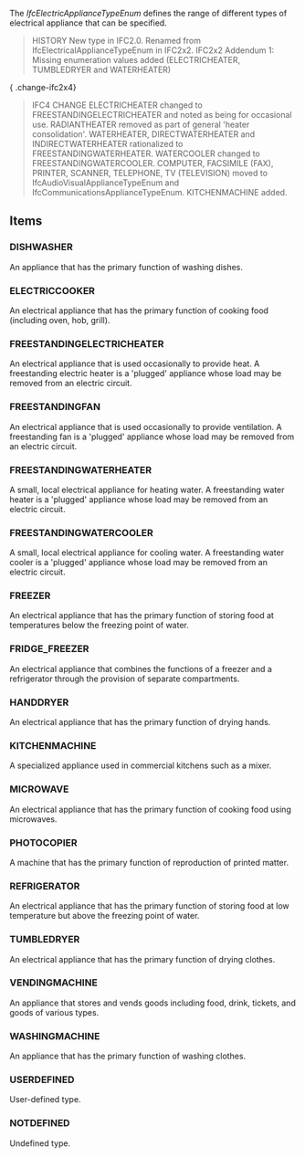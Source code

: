 The _IfcElectricApplianceTypeEnum_ defines the range of different types of electrical appliance that can be specified.

<!-- end of short definition -->


> HISTORY New type in IFC2.0. Renamed from IfcElectricalApplianceTypeEnum in IFC2x2.
> IFC2x2 Addendum 1: Missing enumeration values added (ELECTRICHEATER, TUMBLEDRYER and WATERHEATER)

{ .change-ifc2x4}
> IFC4 CHANGE ELECTRICHEATER changed to FREESTANDINGELECTRICHEATER and noted as being for occasional use. RADIANTHEATER removed as part of general 'heater consolidation'. WATERHEATER, DIRECTWATERHEATER and INDIRECTWATERHEATER rationalized to FREESTANDINGWATERHEATER. WATERCOOLER changed to FREESTANDINGWATERCOOLER.
> COMPUTER, FACSIMILE (FAX), PRINTER, SCANNER, TELEPHONE, TV (TELEVISION) moved to IfcAudioVisualApplianceTypeEnum and IfcCommunicationsApplianceTypeEnum. KITCHENMACHINE added.

## Items

### DISHWASHER
An appliance that has the primary function of washing dishes.

### ELECTRICCOOKER
An electrical appliance that has the primary function of cooking food (including oven, hob, grill).

### FREESTANDINGELECTRICHEATER
An electrical appliance that is used occasionally to provide heat. A freestanding electric heater is a 'plugged' appliance whose load may be removed from an electric circuit.

### FREESTANDINGFAN
An electrical appliance that is used occasionally to provide ventilation. A freestanding fan is a 'plugged' appliance whose load may be removed from an electric circuit.

### FREESTANDINGWATERHEATER
A small, local electrical appliance for heating water. A freestanding water heater is a 'plugged' appliance whose load may be removed from an electric circuit.

### FREESTANDINGWATERCOOLER
A small, local electrical appliance for cooling water. A freestanding water cooler is a 'plugged' appliance whose load may be removed from an electric circuit.

### FREEZER
An electrical appliance that has the primary function of storing food at temperatures below the freezing point of water.

### FRIDGE_FREEZER
An electrical appliance that combines the functions of a freezer and a refrigerator through the provision of separate compartments.

### HANDDRYER
An electrical appliance that has the primary function of drying hands.

### KITCHENMACHINE
A specialized appliance used in commercial kitchens such as a mixer.

### MICROWAVE
An electrical appliance that has the primary function of cooking food using microwaves.

### PHOTOCOPIER
A machine that has the primary function of reproduction of printed matter.

### REFRIGERATOR
An electrical appliance that has the primary function of storing food at low temperature but above the freezing point of water.

### TUMBLEDRYER
An electrical appliance that has the primary function of drying clothes.

### VENDINGMACHINE
An appliance that stores and vends goods including food, drink, tickets, and goods of various types.

### WASHINGMACHINE
An appliance that has the primary function of washing clothes.

### USERDEFINED
User-defined type.

### NOTDEFINED
Undefined type.
